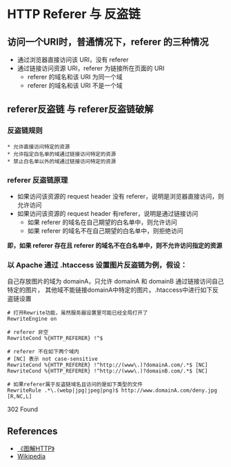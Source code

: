 # HTTP Referer 与 反盗链

## 访问一个URI时，普通情况下，referer 的三种情况
* 通过浏览器直接访问该 URI，没有 referer
* 通过链接访问资源 URI，referer 为链接所在页面的 URI
    * referer 的域名和该 URI 为同一个域
    * referer 的域名和该 URI 不是一个域



## referer反盗链 与 referer反盗链破解
### 反盗链规则
    * 允许直接访问特定的资源
    * 允许指定白名单的域通过链接访问特定的资源
    * 禁止白名单以外的域通过链接访问特定的资源

### referer 反盗链原理
* 如果访问该资源的 request header 没有 referer，说明是浏览器直接访问，则允许访问
* 如果访问该资源的 request header 有referer，说明是通过链接访问
    * 如果 referer 的域名在自己期望的白名单中，则允许访问
    * 如果 referer 的域名不在自己期望的白名单中，则拒绝访问

**即，如果 referer 存在且 referer 的域名不在白名单中，则不允许访问指定的资源**

### 以 Apache 通过 .htaccess 设置图片反盗链为例，假设：
自己存放图片的域为 domainA，只允许 domainA 和 domainB 通过链接访问自己特定的图片，
其他域不能链接domainA中特定的图片。.htaccess中进行如下反盗链设置

```
# 打开Rewrite功能，虽然服务器设置里可能已经全局打开了
RewriteEngine on  

# referer 非空
RewriteCond %{HTTP_REFERER} !^$   

# referer 不在如下两个域内
# [NC] 表示 not case-sensitive
RewriteCond %{HTTP_REFERER} !^http://(www\.)?domainA.com/.*$ [NC]
RewriteCond %{HTTP_REFERER} !^http://(www\.)?domainB.com/.*$ [NC]

# 如果referer属于反盗链域名且访问的是如下类型的文件
RewriteRule .*\.(webp|jpg|jpeg|png)$ http://www.domainA.com/deny.jpg [R,NC,L]
```

302 Found

## References
* [《图解HTTP》](http://www.ituring.com.cn/book/1229)
* [Wikipedia](https://en.wikipedia.org/)

